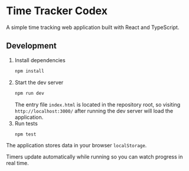 # Time Tracker Codex

A simple time tracking web application built with React and TypeScript.

## Development

1. Install dependencies
   ```bash
   npm install
   ```
2. Start the dev server
   ```bash
   npm run dev
   ```
   The entry file `index.html` is located in the repository root, so visiting
   `http://localhost:3000/` after running the dev server will load the
   application.
3. Run tests
   ```bash
   npm test
   ```

The application stores data in your browser `localStorage`.

Timers update automatically while running so you can watch progress in real time.
